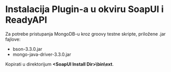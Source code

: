 # Instalacija Plugin-a u okviru SoapUI i ReadyAPI

Za potrebe pristupanja MongoDB-u kroz groovy testne skripte, priložene .jar fajlove:
* bson-3.3.0.jar
* mongo-java-driver-3.3.0.jar

Kopirati u direktorijum **\<SoapUI Install Dir\>\\bin\\ext**. 
